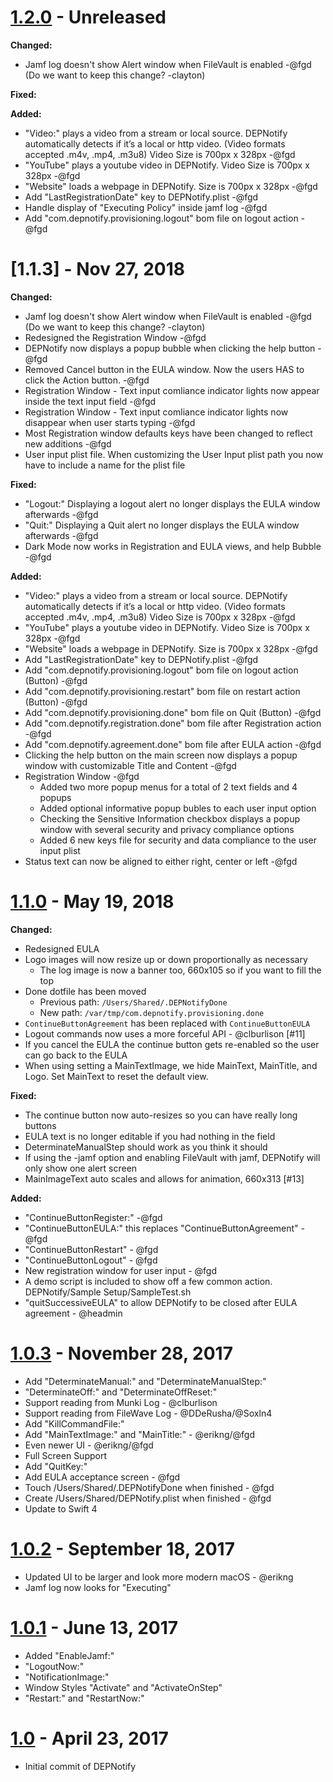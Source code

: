 # [1.2.0] - Unreleased

**Changed:**

* Jamf log doesn't show Alert window when FileVault is enabled -@fgd (Do we want to keep this change? -clayton)

**Fixed:**

**Added:**

* "Video:" plays a video from a stream or local source. DEPNotify automatically detects if it’s a local or http video. (Video formats accepted .m4v, .mp4, .m3u8) Video Size is 700px x 328px -@fgd
* "YouTube" plays a youtube video in DEPNotify. Video Size is 700px x 328px -@fgd
* "Website" loads a webpage in DEPNotify. Size is 700px x 328px -@fgd
* Add "LastRegistrationDate" key to DEPNotify.plist -@fgd
* Handle display of "Executing Policy" inside jamf log -@fgd
* Add "com.depnotify.provisioning.logout" bom file on logout action -@fgd

# [1.1.3] - Nov 27, 2018

**Changed:**
* Jamf log doesn't show Alert window when FileVault is enabled -@fgd (Do we want to keep this change? -clayton)
* Redesigned the Registration Window -@fgd
* DEPNotify now displays a popup bubble when clicking the help button -@fgd
* Removed Cancel button in the EULA window. Now the users HAS to click the Action button. -@fgd
* Registration Window - Text input comliance indicator lights now appear inside the text input field -@fgd
* Registration Window - Text input comliance indicator lights now disappear when user starts typing -@fgd
* Most Registration window defaults keys have been changed to reflect new additions -@fgd
* User input plist file. When customizing the User Input plist path you now have to include a name for the plist file

**Fixed:**
* "Logout:" Displaying a logout alert no longer displays the EULA window afterwards -@fgd
* "Quit:" Displaying a Quit alert no longer displays the EULA window afterwards -@fgd
* Dark Mode now works in Registration and EULA views, and help Bubble -@fgd

**Added:**
* "Video:" plays a video from a stream or local source. DEPNotify automatically detects if it’s a local or http video. (Video formats accepted .m4v, .mp4, .m3u8) Video Size is 700px x 328px -@fgd
* "YouTube" plays a youtube video in DEPNotify. Video Size is 700px x 328px -@fgd
* "Website" loads a webpage in DEPNotify. Size is 700px x 328px -@fgd
* Add "LastRegistrationDate" key to DEPNotify.plist -@fgd
* Add "com.depnotify.provisioning.logout" bom file on logout action (Button) -@fgd
* Add "com.depnotify.provisioning.restart" bom file on restart action (Button) -@fgd
* Add "com.depnotify.provisioning.done" bom file on Quit (Button) -@fgd
* Add "com.depnotify.registration.done" bom file after Registration action -@fgd
* Add "com.depnotify.agreement.done" bom file after EULA action -@fgd
* Clicking the help button on the main screen now displays a popup window with customizable Title and Content -@fgd
* Registration Window -@fgd
    * Added two more popup menus for a total of 2 text fields and 4 popups
    * Added optional informative popup bubles to each user input option
    * Checking the Sensitive Information checkbox displays a popup window with several security and privacy compliance options
    * Added 6 new keys file for security and data compliance to the user input plist
* Status text can now be aligned to either right, center or left -@fgd

# [1.1.0] - May 19, 2018

**Changed:**

* Redesigned EULA
* Logo images will now resize up or down proportionally as necessary
  * The log image is now a banner too, 660x105 so if you want to fill the top
* Done dotfile has been moved
  * Previous path: `/Users/Shared/.DEPNotifyDone`
  * New path: `/var/tmp/com.depnotify.provisioning.done`
* `ContinueButtonAgreement` has been replaced with `ContinueButtonEULA`
* Logout commands now uses a more forceful API - @clburlison [#11]
* If you cancel the EULA the continue button gets re-enabled so the user can go back to the EULA
* When using setting a MainTextImage, we hide MainText, MainTitle, and Logo. Set MainText to reset the default view.

**Fixed:**

* The continue button now auto-resizes so you can have really long buttons
* EULA text is no longer editable if you had nothing in the field
* DeterminateManualStep should work as you think it should
* If using the -jamf option and enabling FileVault with jamf, DEPNotify will only show one alert screen
* MainImageText auto scales and allows for animation, 660x313 [#13]

**Added:**

* "ContinueButtonRegister:" -@fgd
* "ContinueButtonEULA:" this replaces "ContinueButtonAgreement" - @fgd
* "ContinueButtonRestart" - @fgd
* "ContinueButtonLogout" - @fgd
* New registration window for user input - @fgd
* A demo script is included to show off a few common action. DEPNotify/Sample Setup/SampleTest.sh
* "quitSuccessiveEULA" to allow DEPNotify to be closed after EULA agreement - @headmin

# [1.0.3] - November 28, 2017

* Add "DeterminateManual:" and "DeterminateManualStep:"
* "DeterminateOff:" and "DeterminateOffReset:"
* Support reading from Munki Log - @clburlison
* Support reading from FileWave Log - @DDeRusha/@Soxln4
* Add "KillCommandFile:"
* Add "MainTextImage:" and "MainTitle:" - @erikng/@fgd
* Even newer UI - @erikng/@fgd
* Full Screen Support
* Add "QuitKey:"
* Add EULA acceptance screen - @fgd
* Touch /Users/Shared/.DEPNotifyDone when finished - @fgd
* Create /Users/Shared/DEPNotify.plist when finished - @fgd
* Update to Swift 4

# [1.0.2] - September 18, 2017

* Updated UI to be larger and look more modern macOS - @erikng
* Jamf log now looks for "Executing"

# [1.0.1] - June 13, 2017

* Added "EnableJamf:"
* "LogoutNow:"
* "NotificationImage:"
* Window Styles "Activate" and "ActivateOnStep"
* "Restart:" and "RestartNow:"

# [1.0] - April 23, 2017

* Initial commit of DEPNotify

<!-- Links -->
[README]: https://gitlab.com/Mactroll/DEPNotify/blob/master/README.md
[1.0]: https://gitlab.com/Mactroll/DEPNotify/tags/version-1.0
[1.0.1]: https://gitlab.com/Mactroll/DEPNotify/tags/version-1.0.1
[1.0.2]: https://gitlab.com/Mactroll/DEPNotify/tags/1.0.2
[1.0.3]: https://gitlab.com/Mactroll/DEPNotify/tags/1.0.3
[1.0.4]: https://gitlab.com/Mactroll/DEPNotify/tags/1.0.4
[1.1.0]: https://gitlab.com/Mactroll/DEPNotify/tags/1.1.0
[1.2.0]: https://gitlab.com/Mactroll/DEPNotify/tags/1.2.0

